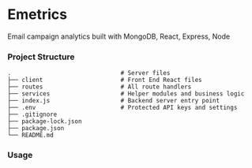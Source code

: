 # Emetrics
Email campaign analytics built with MongoDB, React, Express, Node


### Project Structure
    .                               # Server files
    ├── client                      # Front End React files
    ├── routes                      # All route handlers
    ├── services                    # Helper modules and business logic
    ├── index.js                    # Backend server entry point
    ├── .env                        # Protected API keys and settings
    ├── .gitignore
    ├── package-lock.json
    ├── package.json
    └── README.md 
    
### Usage
